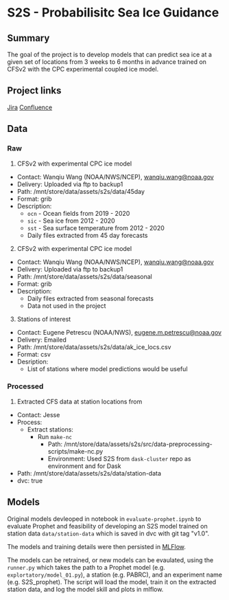 # S2S - Probabilisitc Sea Ice Guidance

## Summary

The goal of the project is to develop models that can predict sea ice at a given set of locations from
3 weeks to 6 months in advance trained on CFSv2 with the CPC experimental coupled ice model.

## Project links

[Jira](https://axds.atlassian.net/jira/software/projects/S2S/boards/69)
[Confluence](https://axds.atlassian.net/wiki/spaces/LEM/pages/846200880/S2S+Probabilistic+Sea+Ice+Guidance)

## Data 

### Raw

1. CFSv2 with experimental CPC ice model
  - Contact: Wanqiu Wang (NOAA/NWS/NCEP), wanqiu.wang@noaa.gov
  - Delivery: Uploaded via ftp to backup1
  - Path: /mnt/store/data/assets/s2s/data/45day
  - Format: grib
  - Description:
    - `ocn` - Ocean fields from 2019 - 2020
    - `sic` - Sea ice from 2012 - 2020
    - `sst` - Sea surface temperature from 2012 - 2020
    - Daily files extracted from 45 day forecasts

2. CFSv2 with experimental CPC ice model
  - Contact: Wanqiu Wang (NOAA/NWS/NCEP), wanqiu.wang@noaa.gov
  - Delivery: Uploaded via ftp to backup1
  - Path: /mnt/store/data/assets/s2s/data/seasonal
  - Format: grib
  - Description:
    - Daily files extracted from seasonal forecasts
    - Data not used in the project

3. Stations of interest
  - Contact: Eugene Petrescu (NOAA/NWS), eugene.m.petrescu@noaa.gov
  - Delivery: Emailed
  - Path: /mnt/store/data/assets/s2s/data/ak_ice_locs.csv
  - Format: csv
  - Desription:
    - List of stations where model predictions would be useful

### Processed

1. Extracted CFS data at station locations from
  - Contact: Jesse
  - Process:
    - Extract stations:
      - Run `make-nc`
        - Path: /mnt/store/data/assets/s2s/src/data-preprocessing-scripts/make-nc.py
        - Environment: Used S2S from `dask-cluster` repo as environment and for Dask
  - Path: /mnt/store/data/assets/s2s/data/station-data
  - dvc: true 

## Models

Original models devleoped in notebook in `evaluate-prophet.ipynb` to evaluate Prophet and feasibility
of developing an S2S model trained on station data `data/station-data` which is saved in dvc with git tag "v1.0".

The models and training details were then persisted in [MLFlow](http://mlflow.srv.axiomptk/#/experiments/1).

The models can be retrained, or new models can be evaulated, using the `runner.py` which takes the path to a Prophet
model (e.g. `explortatory/model_01.py`), a station (e.g. PABRC), and an experiment name (e.g. S2S_prophet).  The
script will load the model, train it on the extracted station data, and log the model skill and plots in mlflow.